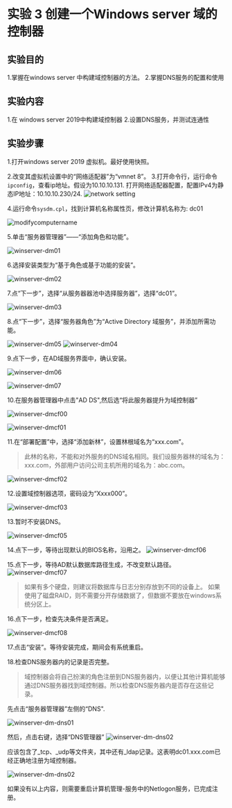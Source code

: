# 实验 3 创建一个Windows server 域的控制器

## 实验目的
1.掌握在windows server  中构建域控制器的方法。
2.掌握DNS服务的配置和使用

## 实验内容

1.在 windows server  2019中构建域控制器
2.设置DNS服务，并测试连通性 

## 实验步骤

1.打开windows server 2019 虚拟机。最好使用快照。

2.改变其虚拟机设置中的“网络适配器”为“vmnet 8”。
3.打开命令行，运行命令```ipconfig```，查看ip地址。假设为10.10.10.131. 打开网络适配器配置，配置IPv4为静态IP地址：10.10.10.230/24.
![network setting](images/lab03/winserver-dm-network-staticip.png)

4.运行命令```sysdm.cpl```，找到计算机名称属性页，修改计算机名称为: dc01

![modifycomputername](images/lab03/modifycomputername.png)

5.单击“服务器管理器”——“添加角色和功能”。

![winserver-dm01](images/lab03/winserver-dm01.png)

6.选择安装类型为“基于角色或基于功能的安装”。

![winserver-dm02](images/lab03/winserver-dm02.png)

7.点“下一步”，选择“从服务器器池中选择服务器”，选择“dc01”。

![winserver-dm03](images/lab03/winserver-dm03.png)

8.点“下一步”，选择“服务器角色”为“Active Directory 域服务”，并添加所需功能。

![winserver-dm05](images/lab03/winserver-dm05.png)
![winserver-dm04](images/lab03/winserver-dm04.png)

9.点下一步，在AD域服务界面中，确认安装。

![winserver-dm06](images/lab03/winserver-dm06.png)

![winserver-dm07](images/lab03/winserver-dm07.png)

10.在服务器管理器中点击"AD DS",然后选“将此服务器提升为域控制器”

![winserver-dmcf00](images/lab03/winserver-dmcf00.png)

![winserver-dmcf01](images/lab03/winserver-dmcf01.png)

11.在“部署配置”中，选择“添加新林”，设置林根域名为“xxx.com”。

> 此林的名称，不能和对外服务的DNS域名相同。我们设服务器林的域名为：xxx.com，外部用户访问公司主机所用的域名为：abc.com。

![winserver-dmcf02](images/lab03/winserver-dmcf02.png)

12.设置域控制器选项，密码设为“Xxxx000”。

![winserver-dmcf03](images/lab03/winserver-dmcf03.png)

13.暂时不安装DNS。

![winserver-dmcf05](images/lab03/winserver-dmcf05.png)

14.点下一步，等待出现默认的BIOS名称，沿用之。
![winserver-dmcf06](images/lab03/winserver-dmcf06.png)

15.点下一步，等待AD默认数据库路径生成，不改变默认路径。
![winserver-dmcf07](images/lab03/winserver-dmcf07.png)

> 如果有多个硬盘，则建议将数据库与日志分别存放到不同的设备上。
> 如果使用了磁盘RAID，则不需要分开存储数据了，但数据不要放在windows系统分区上。


16.点下一步，检查先决条件是否满足。

![winserver-dmcf08](images/lab03/winserver-dmcf08.png)

17.点击“安装”。等待安装完成，期间会有系统重启。

18.检查DNS服务器内的记录是否完整。

> 域控制器会将自己扮演的角色注册到DNS服务器内，以便让其他计算机能够通过DNS服务器找到域控制器。所以检查DNS服务器内是否存在这些记录。

先点击“服务器管理器”左侧的“DNS".

![winserver-dm-dns01](images/lab03/winserver-dm-dns01.png)

然后，点击右键，选择“DNS管理器”
![winserver-dm-dns02](images/lab03/winserver-dm-dns02.png)

应该包含了_tcp、_udp等文件夹，其中还有_ldap记录。这表明dc01.xxx.com已经正确地注册为域控制器。

![winserver-dm-dns02](images/lab03/winserver-dm-dns03.png)


如果没有以上内容，则需要重启计算机管理-服务中的Netlogon服务，已完成注册。